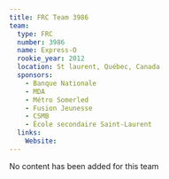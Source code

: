 ```yaml
---
title: FRC Team 3986
team:
  type: FRC
  number: 3986
  name: Express-O
  rookie_year: 2012
  location: St laurent, Québec, Canada
  sponsors:
    - Banque Nationale
    - MDA
    - Métro Somerled
    - Fusion Jeunesse
    - CSMB
    - École secondaire Saint-Laurent
  links:
    Website: 
---
```

No content has been added for this team